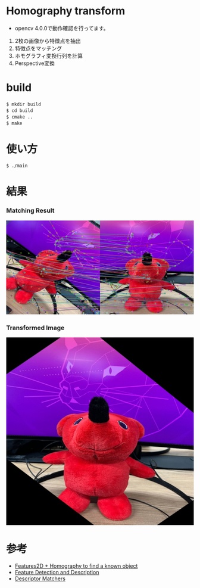 # Homography transform
* opencv 4.0.0で動作確認を行ってます。
1. 2枚の画像から特徴点を抽出
2. 特徴点をマッチング
3. ホモグラフィ変換行列を計算
4. Perspective変換

# build
```bash
$ mkdir build
$ cd build
$ cmake ..
$ make
```

# 使い方
```bash
$ ./main
```

# 結果
### Matching Result
![Matching Result](output/matching_result.jpg)
### Transformed Image
![Transformed Image](output/img_transformed.jpg)

# 参考
- [Features2D + Homography to find a known object](https://docs.opencv.org/4.0.0/d7/dff/tutorial_feature_homography.html)
- [Feature Detection and Description](https://docs.opencv.org/4.0.0/d5/d51/group__features2d__main.html)
- [Descriptor Matchers](https://docs.opencv.org/4.0.0/d8/d9b/group__features2d__match.html)